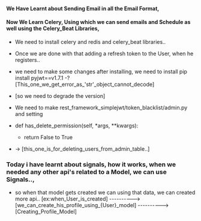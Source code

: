 
#### We Have Learnt about Sending Email in all the Email Format, 

#### Now We Learn Celery, Using which we can send emails and  Schedule as well using the Celery_Beat Libraries, 

* We need to install celery and redis and celery_beat libraries..

* Once we are done with that adding a refresh token to the User, when he registers..
  
* we need to make some changes after installing, we need to install pip install pyjwt==v1.7.1 -? [This_one_we_get_error_as_'str'_object_cannot_decode] 
* [so we need to degrade the version]

* We need to make rest_framework_simplejwt/token_blacklist/admin.py and setting 
* def has_delete_permission(self, *args, **kwargs): 
    * return False to True 
* -> [this_one_is_for_deleting_users_from_admin_table..]



### Today i have learnt about signals, how it works, when we needed any other api's related to a Model, we can use Signals.., 
* so when that model gets created we can using that data, we can created more api..
[ex:when_User_is_created]  ----------> [we_can_create_his_profile_using_{User}_model]  ----------> [Creating_Profile_Model]


